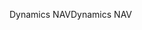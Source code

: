 <span data-ttu-id="adf6b-101">Dynamics NAV</span><span class="sxs-lookup"><span data-stu-id="adf6b-101">Dynamics NAV</span></span>